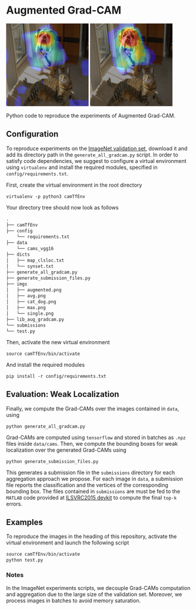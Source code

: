 # Augmented Grad-CAM
![Single Grad-CAM](imgs/single.png?raw=true "Single Grad-CAM")
![Augmented Grad-CAM](imgs/augmented.png?raw=true "Augmented Grad-CAM")

Python code to reproduce the experiments of Augmented Grad-CAM.

## Configuration
To reproduce experiments on the [ImageNet validation set](http://image-net.org/challenges/LSVRC/2015/index#resources), download it and add its directory path in the `generate_all_gradcam.py` script. In order to satisfy code dependencies, we suggest to configure a virtual environment using `virtualenv` and install the required modules, specified in `config/requirements.txt`.

First, create the virtual environment in the root directory
```
virtualenv -p python3 camTfEnv
```
Your directory tree should now look as follows

```
.
├── camTfEnv
├── config
    └── requirements.txt
├── data
    └── cams_vgg16
├── dicts
│   ├── map_clsloc.txt
│   └── synset.txt
├── generate_all_gradcam.py
├── generate_submission_files.py
├── imgs
│   ├── augmented.png
│   ├── avg.png
│   ├── cat_dog.png
│   ├── max.png
│   └── single.png
├── lib_aug_gradcam.py
└── submissions
└── test.py
```

Then, activate the new virtual environment
```
source camTfEnv/bin/activate
```

And install the required modules
```
pip install -r config/requirements.txt
```

## Evaluation: Weak Localization
Finally, we compute the Grad-CAMs over the images contained in `data`, using
```
python generate_all_gradcam.py
```

Grad-CAMs are computed using `tensorflow` and stored in batches as `.npz` files inside `data/cams`. 
Then, we compute the bounding boxes for weak localization over the generated Grad-CAMs using
```
python generate_submission_files.py
```

This generates a submission file in the `submissions` directory for each aggregation approach we propose. For each image in `data`, a submission file reports the classification and the vertices of the corresponding bounding box. The files contained in `submissions` are must be fed to the `MATLAB` code provided at [ILSVRC2015 devkit](http://image-net.org/challenges/LSVRC/2015/index#resources) to compute the final `top-k` errors.

## Examples
To reproduce the images in the heading of this repository, activate the virtual environment and launch the following script
```
source camTfEnv/bin/activate
python test.py
```

 ### Notes
 In the ImageNet experiments scripts, we decouple Grad-CAMs computation and aggregation due to the large size of the validation set. Moreover, we process images in batches to avoid memory saturation.
